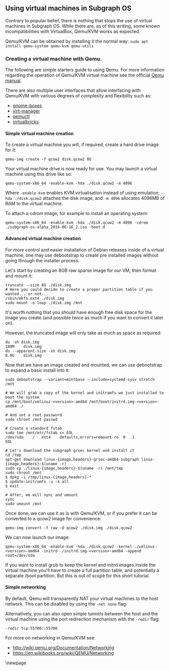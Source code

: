 ## Using virtual machines in Subgraph OS

Contrary to popular belief, there is nothing that stops the use of virtual machines in Subgraph OS.
While there are, as of this writing, some known incompatibilities with VirtualBox, Qemu/KVM works as expected.

Qemu/KVM can be obtained by installing it the normal way: `sudo apt install qemu-system qemu-kvm qemu-utils`

### Creating a virtual machine with Qemu.

The following are simple starters guide to using Qemu. For more information regarding the operation of Qemu/KVM virtual machine see the official [Qemu manual](http://wiki.qemu.org/Manual).

There are also multiple user interfaces that allow interfacing with Qemu/KVM with various degrees of complexity and flexibility such as:

* [gnome-boxes](https://wiki.gnome.org/Apps/Boxes)
* [virt-manager](http://virt-manager.et.redhat.com/)
* [qemuctl](http://qemuctl.sourceforge.net/)
* [virtualbricks](https://launchpad.net/virtualbrick)

#### Simple virtual machine creation

To create a virtual machine you will, if required, create a hard drive image for it:

```
qemu-img create -f qcow2 disk.qcow2 8G
```

Your virtual machine drive is now ready for use. You may launch a virtual machine using this drive like so:

```
qemu-system-x86_64 -enable-kvm -hda ./disk.qcow2 -m 4096
```

Where `-enable-kvm` enables KVM virtualisation instead of using emulation; `-hda ./disk.qcow2` attaches the disk image; and `-m 4096` allocates 4096MB of RAM to the virtual machine.

To attach a cdrom image, for example to install an operating system:

```
qemu-system-x86_64 -enable-kvm -hda ./disk.qcow2 -m 4096 -cdrom ./subgraph-os-alpha_2016-06-16_2.iso -boot d
```

#### Advanced virtual machine creation

For more control and easier installation of Debian releases inside of a virtual machine, one may use debootstrap to create pre installed images without going through the installer process.

Let's start by creating an 8GB raw sparse image for our VM, then format and mount it:

```
truncate --size 8G ./disk.img
# Here you could decide to create a proper partition table if you wanted... or not...
/sbin/mkfs.ext4 ./disk.img
sudo mount -o loop ./disk.img /mnt
```

It's worth nothing that you should have enough free disk space for the image you create (and possible twice as much if you want to convert it later on).

However, the truncated image will only take as much as space as required:

```
du -sh disk.img
189M	disk.img
du --apparent-size -sh disk.img
8.0G	disk.img
```

Now that we have an image created and mounted, we can use debootstrap to expand a basic install into it:

```
sudo debootstrap --variant=mintbase --include=systemd-sysv stretch /mnt

# We will grab a copy of the kernel and initramfs we just installed to boot the system
cp /mnt/boot/vmlinuz-<version>-amd64 /mnt/boot/initrd.img-<version>-amd64 ./

# And set a root password
sudo chroot /mnt passwd

# Create a standard fstab
sudo tee /mnt/etc/fstab << EOL
/dev/sda	/	ext4	defaults,errors=remount-ro	0	1
EOL

# Let's download the subgraph grsec kernel and install it
cd /tmp
apt-get download linux-{image,headers}-grsec-amd64-subgraph linux-{image,headers}-$(uname -r)
sudo cp ./linux-{image,headers}-$(uname -r) /mnt/tmp
sudo chroot /mnt
$ dpkg -i /tmp/linux-{image,headers}-*
$ update-initramfs -u -k all
$ exit

# After, we will sync and umount
sync
sudo umount /mnt
```

Once done, we can use it as is with Qemu/KVM, or if you prefer it can be converted to a qcow2 image for convenience:

```
qemu-img convert -f raw -O qcow2 ./disk.img ./disk.qcow2
```

We can now launch our image:

```
qemu-system-x86_64 -enable-kvm -hda ./disk.qcow2 -kernel ./vmlinuz-<version>-amd64 -initrd ./initrd.img-<version>-amd64 -append root=/dev/sda
```

If you want to install grub to keep the kernel and initrd images inside the virtual machine you'll have to create a full partition table, and potentially a separate /boot partition. But this is out of scope for this short tutorial.

#### Simple networking

By default, Qemu will transparently NAT your virtual machines to the host network. This can be disabled by using the `-net none` flag.

Alternatively, you can also open simple tunnels between the host and the virtual machine using the port redirection mechanism with the `-redir` flag:

```
-redir tcp:55700::55700
```

For more on networking in Qemu/KVM see:

* http://wiki.qemu.org/Documentation/Networking
* https://en.wikibooks.org/wiki/QEMU/Networking

\newpage

